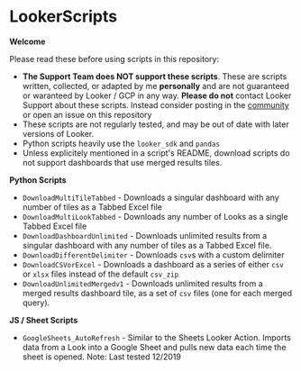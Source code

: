 # LookerScripts



**Welcome**

Please read these before using scripts in this repository: 
- **The Support Team does NOT support these scripts**. These are scripts written, collected, or adapted by me **personally** and are not guaranteed or waranteed by Looker / GCP in any way. **Please do not** contact Looker Support about these scripts. Instead consider posting in the [community](https://community.looker.com) or open an issue on this repository 
- These scripts are not regularly tested, and may be out of date with later versions of Looker.
- Python scripts heavily use the `looker_sdk` and `pandas`
- Unless explicitely mentioned in a script's README, download scripts do not support dashboards that use merged results tiles. 

**Python Scripts**


- `DownloadMultiTileTabbed` - Downloads a singular dashboard with any number of tiles as a Tabbed Excel file
- `DownloadMultiLookTabbed` - Downloads any number of Looks as a single Tabbed Excel file
- `DownloadDashboardUnlimited` - Downloads unlimited results from a singular dashboard with any number of tiles as a Tabbed Excel file. 
- `DownloadDifferentDelimiter` - Downloads `csv`s with a custom delimiter
- `DownloadCSVorExcel` - Downloads a dashboard as a series of either `csv` or `xlsx` files instead of the default `csv_zip`
- `DownloadUnlimitedMergedv1` - Downloads unlimited results from a merged results dashboard tile, as a set of `csv` files (one for each merged query). 

**JS / Sheet Scripts**

- `GoogleSheets_AutoRefresh` - Similar to the Sheets Looker Action. Imports data from a Look into a Google Sheet and pulls new data each time the sheet is opened. Note: Last tested 12/2019
